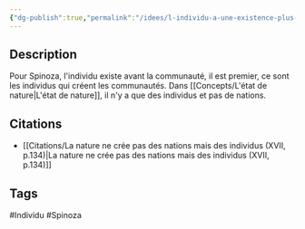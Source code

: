 ```yaml
---
{"dg-publish":true,"permalink":"/idees/l-individu-a-une-existence-plus-grande-que-la-communaute/","tags":["Individu","Spinoza"]}
---
```


## Description

Pour Spinoza, l'individu existe avant la communauté, il est premier, ce sont les individus qui créent les communautés. Dans [[Concepts/L'état de nature\|L'état de nature]], il n'y a que des individus et pas de nations.


## Citations ##
- [[Citations/La nature ne crée pas des nations mais des individus (XVII, p.134)\|La nature ne crée pas des nations mais des individus (XVII, p.134)]]

## Tags
#Individu 
#Spinoza 